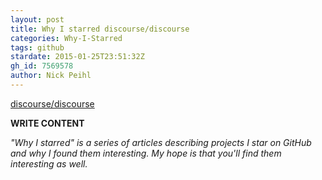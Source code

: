 ```yaml
---
layout: post
title: Why I starred discourse/discourse
categories: Why-I-Starred
tags: github
stardate: 2015-01-25T23:51:32Z
gh_id: 7569578
author: Nick Peihl
---
```


[discourse/discourse](star.repo.html_url)

**WRITE CONTENT**

*"Why I starred" is a series of articles describing projects I star on GitHub and why I found them interesting. My hope is that you'll find them interesting as well.*

